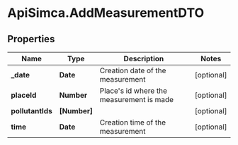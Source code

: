 # ApiSimca.AddMeasurementDTO

## Properties
Name | Type | Description | Notes
------------ | ------------- | ------------- | -------------
**_date** | **Date** | Creation date of the measurement | [optional] 
**placeId** | **Number** | Place&#39;s id where the measurement is made | [optional] 
**pollutantIds** | **[Number]** |  | [optional] 
**time** | **Date** | Creation time of the measurement | [optional] 


